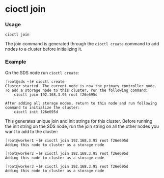 # cioctl join

<h3>Usage</h3>

`cioctl join`

The join command is generated through the `cioctl create` command to add nodes to a cluster before initializing it.  

<h3>Example</h3>

On the SDS node run `cioctl create`:
```
[root@sds ~]# cioctl create
Cluster started. The current node is now the primary controller node. To add a storage node to this cluster, run the following command:
    cioctl join 192.168.3.95 root f26e695d

After adding all storage nodes, return to this node and run following command to initialize the cluster:
    cioctl init f26e695d
```
This generates unique join and init strings for this cluster. Before running the init string on the SDS node, run the join string on all the other nodes you want to add to the cluster:
```
[root@worker1 ~]# cioctl join 192.168.3.95 root f26e695d
Adding this node to cluster as a storage node

[root@worker2 ~]# cioctl join 192.168.3.95 root f26e695d
Adding this node to cluster as a storage node

[root@worker3 ~]# cioctl join 192.168.3.95 root f26e695d
Adding this node to cluster as a storage node
```
